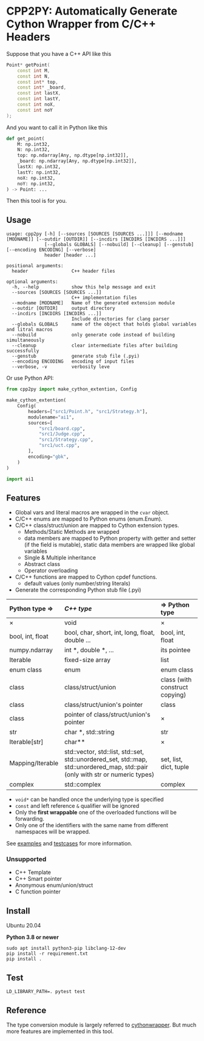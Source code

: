 # CPP2PY: Automatically Generate Cython Wrapper from C/C++ Headers 

Suppose that you have a C++ API like this 

```c++
Point* getPoint(
    const int M, 
    const int N, 
    const int* top, 
    const int* _board, 
    const int lastX, 
    const int lastY, 
    const int noX, 
    const int noY
);
```

And you want to call it in Python like this

```python
def get_point(
    M: np.int32,
    N: np.int32,
    top: np.ndarray[Any, np.dtype[np.int32]],
    _board: np.ndarray[Any, np.dtype[np.int32]],
    lastX: np.int32,
    lastY: np.int32,
    noX: np.int32,
    noY: np.int32,
) -> Point: ...
```

Then this tool is for you.

## Usage

```
usage: cpp2py [-h] [--sources [SOURCES [SOURCES ...]]] [--modname [MODNAME]] [--outdir [OUTDIR]] [--incdirs [INCDIRS [INCDIRS ...]]]
              [--globals GLOBALS] [--nobuild] [--cleanup] [--genstub] [--encoding ENCODING] [--verbose]
              header [header ...]

positional arguments:
  header                C++ header files

optional arguments:
  -h, --help            show this help message and exit
  --sources [SOURCES [SOURCES ...]]
                        C++ implementation files
  --modname [MODNAME]   Name of the generated extension module
  --outdir [OUTDIR]     output directory
  --incdirs [INCDIRS [INCDIRS ...]]
                        Include directories for clang parser
  --globals GLOBALS     name of the object that holds global variables and litral macros
  --nobuild             only generate code instead of building simultaneously
  --cleanup             clear intermediate files after building successfully
  --genstub             generate stub file (.pyi)
  --encoding ENCODING   encoding of input files
  --verbose, -v         verbosity leve
```
Or use Python API:

```python
from cpp2py import make_cython_extention, Config

make_cython_extention(
    Config(
        headers=["src1/Point.h", "src1/Strategy.h"],
        modulename="ai1",
        sources=[
            "src1/board.cpp",
            "src1/Judge.cpp",
            "src1/Strategy.cpp",
            "src1/uct.cpp",
        ],
        encoding="gbk",
    )
)

import ai1
```
## Features

- Global vars and literal macros are wrapped in the `cvar` object.
- C/C++ enums are mapped to Python enums (enum.Enum).
- C/C++ class/struct/union are mapped to Cython extension types.
  - Methods/Static Methods are wrapped
  - data members are mapped to Python property with getter and setter (if the field is mutable), static data members are wrapped like global variables 
  - Single & Multiple inheritance
  - Abstract class
  - Operator overloading
- C/C++ functions are mapped to Cython cpdef functions.
  - default values (only number/string literals)
- Generate the corresponding Python stub file (.pyi)

| Python type =>   | *C++ type*                                                   | => Python type                 |
| :--------------- | :----------------------------------------------------------- | :----------------------------- |
| ×                | void                                                         | ×                              |
| bool, int, float | bool, char, short, int, long, float, double ...              | bool, int, float               |
| numpy.ndarray    | int *, double *, ...                                         | its pointee                    |
| Iterable         | fixed-size array                                             | list                           |
| enum class       | enum                                                         | enum class                     |
| class            | class/struct/union                                           | class (with construct copying) |
| class            | class/struct/union's pointer                                 | class                          |
| class            | pointer of class/struct/union's pointer                      | ×                              |
| str              | char *, std::string                                          | str                            |
| Iterable[str]    | char**                                                       | ×                              |
| Mapping/Iterable | std::vector, std::list, std::set, std::unordered_set, std::map, std::unordered_map, std::pair (only with str or numeric types) | set, list, dict, tuple         |
| complex          | std::complex                                                 | complex                        |

- `void*` can be handled once the underlying type is specified
- `const` and left reference `&` qualifier will be ignored
- Only the **first wrappable** one of the overloaded functions will be forwarding.
- Only one of the identifiers with the same name from different namespaces will be wrapped.

See [examples](./examples) and [testcases](./test/testcases) for more information.

### Unsupported

- C++ Template
- C++ Smart pointer
- Anonymous enum/union/struct
- C function pointer

## Install
Ubuntu 20.04

**Python 3.8 or newer**

```shell
sudo apt install python3-pip libclang-12-dev
pip install -r requirement.txt
pip install .
```

## Test
```shell
LD_LIBRARY_PATH=. pytest test
```

## Reference

The type conversion module is largely referred to [cythonwrapper](https://github.com/AlexanderFabisch/cythonwrapper). But much more features are implemented in this tool.

